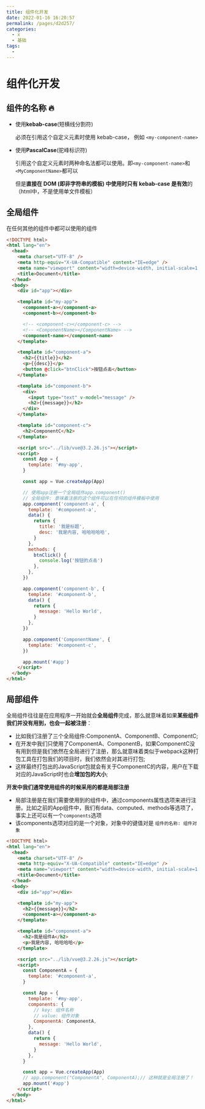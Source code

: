 ```yaml
---
title: 组件化开发
date: 2022-01-16 16:20:57
permalink: /pages/d2d257/
categories:
  - x
  - 基础
tags:
  - 
---
```


# 组件化开发

## 组件的名称 🔥

*   使用**kebab-case**(短横线分割符)

    必须在引用这个自定义元素时使用 kebab-case， 例如 `<my-component-name>`

*   使用**PascalCase**(驼峰标识符)

    引用这个自定义元素时两种命名法都可以使用。即`<my-component-name>`和`<MyComponentName>`都可以

    但是**直接在 DOM (即非字符串的模板) 中使用时只有 kebab-case 是有效**的（html中，不是使用单文件模板）



## 全局组件

在任何其他的组件中都可以使用的组件

```html
<!DOCTYPE html>
<html lang="en">
  <head>
    <meta charset="UTF-8" />
    <meta http-equiv="X-UA-Compatible" content="IE=edge" />
    <meta name="viewport" content="width=device-width, initial-scale=1.0" />
    <title>Document</title>
  </head>
  <body>
    <div id="app"></div>

    <template id="my-app">
      <component-a></component-a>
      <component-b></component-b>

      <!-- <component-c></component-c> -->
      <!-- <ComponentName></ComponentName> -->
      <component-name></component-name>
    </template>

    <template id="component-a">
      <h2>{{title}}</h2>
      <p>{{desc}}</p>
      <button @click="btnClick">按钮点击</button>
    </template>

    <template id="component-b">
      <div>
        <input type="text" v-model="message" />
        <h2>{{message}}</h2>
      </div>
    </template>

    <template id="component-c">
      <h2>ComponentC</h2>
    </template>

    <script src="../lib/vue@3.2.26.js"></script>
    <script>
      const App = {
        template: '#my-app',
      }

      const app = Vue.createApp(App)

      // 使用app注册一个全局组件app.component()
      // 全局组件: 意味着注册的这个组件可以在任何的组件模板中使用
      app.component('component-a', {
        template: '#component-a',
        data() {
          return {
            title: '我是标题',
            desc: '我是内容, 哈哈哈哈哈',
          }
        },
        methods: {
          btnClick() {
            console.log('按钮的点击')
          },
        },
      })

      app.component('component-b', {
        template: '#component-b',
        data() {
          return {
            message: 'Hello World',
          }
        },
      })

      app.component('ComponentName', {
        template: '#component-c',
      })

      app.mount('#app')
    </script>
  </body>
</html>
```





## 局部组件

全局组件往往是在应用程序一开始就会**全局组件**完成，那么就意味着如果**某些组件我们并没有用到，也会一起被注册**：

*   比如我们注册了三个全局组件:ComponentA、ComponentB、ComponentC;
*   在开发中我们只使用了ComponentA、ComponentB，如果ComponentC没有用到但是我们依然在全局进行了注册，那么就意味着类似于webpack这种打包工具在打包我们的项目时，我们依然会对其进行打包;
*   这样最终打包出的JavaScript包就会有关于ComponentC的内容，用户在下载对应的JavaScript时也会**增加包的大小**;

**开发中我们通常使用组件的时候采用的都是局部注册**

*   局部注册是在我们需要使用到的组件中，通过components属性选项来进行注册。比如之前的App组件中，我们有data、computed、methods等选项了，事实上还可以有一个`components`选项
*   该components选项对应的是一个对象，对象中的键值对是 `组件的名称: 组件对象`

```html
<!DOCTYPE html>
<html lang="en">
  <head>
    <meta charset="UTF-8" />
    <meta http-equiv="X-UA-Compatible" content="IE=edge" />
    <meta name="viewport" content="width=device-width, initial-scale=1.0" />
    <title>Document</title>
  </head>
  <body>
    <div id="app"></div>

    <template id="my-app">
      <h2>{{message}}</h2>
      <component-a></component-a>
    </template>

    <template id="component-a">
      <h2>我是组件A</h2>
      <p>我是内容, 哈哈哈哈</p>
    </template>

    <script src="../lib/vue@3.2.26.js"></script>
    <script>
      const ComponentA = {
        template: '#component-a',
      }

      const App = {
        template: '#my-app',
        components: {
          // key: 组件名称
          // value: 组件对象
          ComponentA: ComponentA,
        },
        data() {
          return {
            message: 'Hello World',
          }
        },
      }

      const app = Vue.createApp(App)
      // app.component("ComponentA", ComponentA);// 这种就是全局注册了！
      app.mount('#app')
    </script>
  </body>
</html>
```





 
